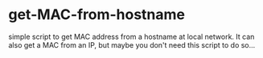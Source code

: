 # get-MAC-from-hostname

simple script to get MAC address from a hostname at local network. It can also get a MAC from an IP, but maybe you don't need this script to do so...
